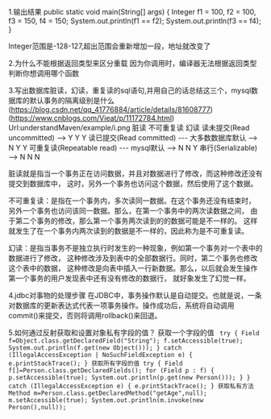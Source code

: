 1.输出结果
public static void main(String[] args) {
        Integer f1 = 100, f2 = 100, f3 = 150, f4 = 150;
        System.out.println(f1 == f2);
        System.out.println(f3 == f4);
}

Integer范围是-128-127,超出范围会重新增加一段，地址就改变了


2.为什么不能根据返回类型来区分重载
因为你调用时，编译器无法根据返回类型判断你想调用哪个函数

3.写出数据库脏读，幻读，重复读的sql语句,并用自己的话总结这三个，mysql数据库的默认事务的隔离级别是什么
(https://blog.csdn.net/qq_41776884/article/details/81608777)
(https://www.cnblogs.com/Vieat/p/11172784.html)
Url:understandMaven/example/i.png
                                                            脏读      不可重复读       幻读
读未提交(Read uncommitted)                        -->          Y            Y          Y
读已提交(Read committed) --- 大多数数据库默认       -->          N            Y          Y
可重复读(Repeatable read) --- mysql默认           -->          N            N          Y
串行(Serializable)                               -->          N            N          N


脏读就是指当一个事务正在访问数据，并且对数据进行了修改，而这种修改还没有提交到数据库中，
这时，另外一个事务也访问这个数据，然后使用了这个数据。


不可重复读：是指在一个事务内，多次读同一数据。在这个事务还没有结束时，
另外一个事务也访问该同一数据。那么，在第一个事务中的两次读数据之间，
由于第二个事务的修改，那么第一个事务两次读到的的数据可能是不一样的。
这样就发生了在一个事务内两次读到的数据是不一样的，因此称为是不可重复读。

幻读：是指当事务不是独立执行时发生的一种现象，例如第一个事务对一个表中的数据进行了修改，
这种修改涉及到表中的全部数据行。同时，第二个事务也修改这个表中的数据，
这种修改是向表中插入一行新数据。那么，以后就会发生操作第一个事务的用户发现表中还有没有修改的数据行，
就好象发生了幻觉一样。

4.jdbc对事物的处理步骤
在JDBC中，事务操作默认是自动提交。也就是说，一条对数据库的更新表达式代表一项事务操作。操作成功后，系统将自动调用commit()来提交，否则将调用rollback()来回退。

5.如何通过反射获取和设置对象私有字段的值？
        获取一个字段的值
      ``` try {
            Field f=Object.class.getDeclaredField("String");
            f.setAccessible(true);
            System.out.println(f.get(new Object()));
            } catch (IllegalAccessException | NoSuchFieldException e) {
                e.printStackTrace();
            }
            获取所有字段的值
            try {
                        Field f[]=Person.class.getDeclaredFields();
                        for (Field p :
                                f) {
                            p.setAccessible(true);
                            System.out.println(p.get(new Person()));
                        }
                        } catch (IllegalAccessException e) {
                            e.printStackTrace();
                        }
                        获取私有方法
        Method m=Person.class.getDeclaredMethod("getAge",null);
                                            m.setAccessible(true);
                                            System.out.println(m.invoke(new Person(),null));```
        
        
